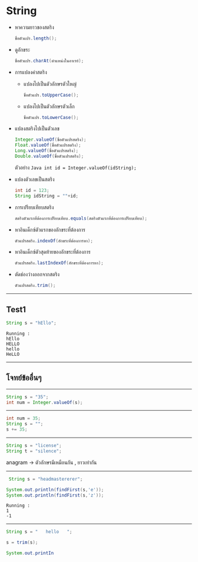 ﻿# String

- หาความยาวของสตริง
    ```Java
    ชื่อตัวแปร.length();
    ```
- ดูอักขระ
    ```Java
    ชื่อตัวแปร.charAt(ตำแหน่งในอาเรย์);
    ```
- การแปลงค่าสตริง
    - แปลงไปเป็นตัวอักษรตัวใหญ่
        ```Java
        ชื่อตัวแปร.toUpperCase();
        ```
    - แปลงไปเป็นตัวอักษรตัวเล็ก
        ```Java
        ชื่อตัวแปร.toLowerCase();
        ```
- แปลงสตริงไปเป็นตัวเลข
    ```Java
    Integer.valueOf(ชื่อตัวแปรสตริง);
    Float.valueOf(ชื่อตัวแปรสตริง);
    Long.valueOf(ชื่อตัวแปรสตริง);
    Double.valueOf(ชื่อตัวแปรสตริง);
    ```
    ตัวอย่าง
        ```Java
        int id = Integer.valueOf(idString);
        ```

- แปลงตัวเลขเป็นสตริง
    ```Java
    int id = 123;
    String idString = ""+id;
    ```

- การเปรียบเทียบสตริง
    ```Java
    สตริงตัวแรกที่ต้องการเปรียบเทียบ.equals(สตริงตัวแรกที่ต้องการเปรียบเทียบ);
    ```
- หาอินเด็กซ์ตัวแรกของอักขระที่ต้องการ
    ```Java
    ตัวแปรสตริง.indexOf(อักขระที่ต้องการหา);
    ```
- หาอินเด็กซ์ตัวสุดท้ายของอักขระที่ต้องการ
    ```Java
    ตัวแปรสตริง.lastIndexOf(อักขระที่ต้องการหา);
    ```
- ตัดช่องว่างออกจากสตริง
    ```Java
    ตัวแปรสตริง.trim();
    ```
---------------------------------------------------
## Test1


```Java
String s = "hEllo";
```

```
Running :
hEllo
HELLO
hello
HeLLO
```




--------------------------------------------------
## โจทย์ข้ออื่นๆ
-----------------------------------------------------
```Java
String s = "35";
int num = Integer.valueOf(s);
```
------------------------------------------------------
```Java
int num = 35;
String s = "";
s += 35;
```
----------------------------------------------------------

```Java
String s = "license";
String t = "silence";
```
anagram -> ตัวอักษรมีเหมือนกัน , ยาวเท่ากัน 

------------------------------------------------------------
```Java
 String s = "headmastererer";

System.out.println(findFirst(s,'e'));
System.out.println(findFirst(s,'z'));
```

```
Running :
1
-1
```
-------------------------------------------------------------

```Java
String s = "   hello   ";

s = trim(s);

System.out.printIn
```